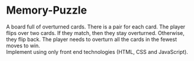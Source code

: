 # Memory-Puzzle
A board full of overturned cards. There is a pair for each card. The player flips over two cards. If they match, then they stay overturned. Otherwise, they flip back. The player needs to overturn all the cards in the fewest moves to win. 
<br>
Implement using only front end technologies (HTML, CSS and JavaScript).
